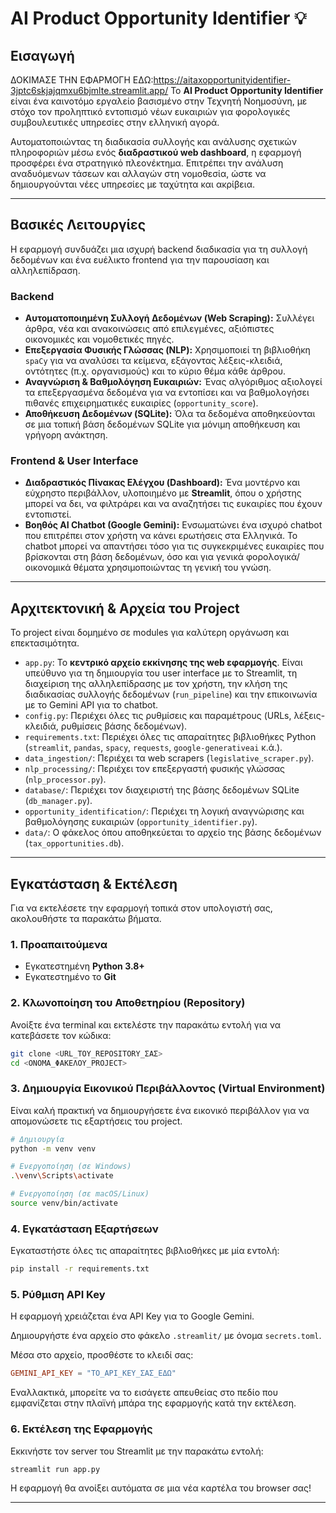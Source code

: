 # AI Product Opportunity Identifier 💡

## Εισαγωγή
ΔΟΚΙΜΑΣΕ ΤΗΝ ΕΦΑΡΜΟΓΗ ΕΔΩ:https://aitaxopportunityidentifier-3jptc6skjajqmxu6bjmlte.streamlit.app/
Το **AI Product Opportunity Identifier** είναι ένα καινοτόμο εργαλείο βασισμένο στην Τεχνητή Νοημοσύνη, με στόχο τον προληπτικό εντοπισμό νέων ευκαιριών για φορολογικές συμβουλευτικές υπηρεσίες στην ελληνική αγορά.

Αυτοματοποιώντας τη διαδικασία συλλογής και ανάλυσης σχετικών πληροφοριών μέσω ενός **διαδραστικού web dashboard**, η εφαρμογή προσφέρει ένα στρατηγικό πλεονέκτημα. Επιτρέπει την ανάλυση αναδυόμενων τάσεων και αλλαγών στη νομοθεσία, ώστε να δημιουργούνται νέες υπηρεσίες με ταχύτητα και ακρίβεια.

---

## Βασικές Λειτουργίες

Η εφαρμογή συνδυάζει μια ισχυρή backend διαδικασία για τη συλλογή δεδομένων και ένα ευέλικτο frontend για την παρουσίαση και αλληλεπίδραση.

### Backend

- **Αυτοματοποιημένη Συλλογή Δεδομένων (Web Scraping):** Συλλέγει άρθρα, νέα και ανακοινώσεις από επιλεγμένες, αξιόπιστες οικονομικές και νομοθετικές πηγές.
- **Επεξεργασία Φυσικής Γλώσσας (NLP):** Χρησιμοποιεί τη βιβλιοθήκη `spaCy` για να αναλύσει τα κείμενα, εξάγοντας λέξεις-κλειδιά, οντότητες (π.χ. οργανισμούς) και το κύριο θέμα κάθε άρθρου.
- **Αναγνώριση & Βαθμολόγηση Ευκαιριών:** Ένας αλγόριθμος αξιολογεί τα επεξεργασμένα δεδομένα για να εντοπίσει και να βαθμολογήσει πιθανές επιχειρηματικές ευκαιρίες (`opportunity_score`).
- **Αποθήκευση Δεδομένων (SQLite):** Όλα τα δεδομένα αποθηκεύονται σε μια τοπική βάση δεδομένων SQLite για μόνιμη αποθήκευση και γρήγορη ανάκτηση.

### Frontend & User Interface

- **Διαδραστικός Πίνακας Ελέγχου (Dashboard):** Ένα μοντέρνο και εύχρηστο περιβάλλον, υλοποιημένο με **Streamlit**, όπου ο χρήστης μπορεί να δει, να φιλτράρει και να αναζητήσει τις ευκαιρίες που έχουν εντοπιστεί.
- **Βοηθός AI Chatbot (Google Gemini):** Ενσωματώνει ένα ισχυρό chatbot που επιτρέπει στον χρήστη να κάνει ερωτήσεις στα Ελληνικά. Το chatbot μπορεί να απαντήσει τόσο για τις συγκεκριμένες ευκαιρίες που βρίσκονται στη βάση δεδομένων, όσο και για γενικά φορολογικά/οικονομικά θέματα χρησιμοποιώντας τη γενική του γνώση.

---

## Αρχιτεκτονική & Αρχεία του Project

Το project είναι δομημένο σε modules για καλύτερη οργάνωση και επεκτασιμότητα.

- `app.py`: Το **κεντρικό αρχείο εκκίνησης της web εφαρμογής**. Είναι υπεύθυνο για τη δημιουργία του user interface με το Streamlit, τη διαχείριση της αλληλεπίδρασης με τον χρήστη, την κλήση της διαδικασίας συλλογής δεδομένων (`run_pipeline`) και την επικοινωνία με το Gemini API για το chatbot.
- `config.py`: Περιέχει όλες τις ρυθμίσεις και παραμέτρους (URLs, λέξεις-κλειδιά, ρυθμίσεις βάσης δεδομένων).
- `requirements.txt`: Περιέχει όλες τις απαραίτητες βιβλιοθήκες Python (`streamlit`, `pandas`, `spacy`, `requests`, `google-generativeai` κ.ά.).
- `data_ingestion/`: Περιέχει τα web scrapers (`legislative_scraper.py`).
- `nlp_processing/`: Περιέχει τον επεξεργαστή φυσικής γλώσσας (`nlp_processor.py`).
- `database/`: Περιέχει τον διαχειριστή της βάσης δεδομένων SQLite (`db_manager.py`).
- `opportunity_identification/`: Περιέχει τη λογική αναγνώρισης και βαθμολόγησης ευκαιριών (`opportunity_identifier.py`).
- `data/`: Ο φάκελος όπου αποθηκεύεται το αρχείο της βάσης δεδομένων (`tax_opportunities.db`).

---

## Εγκατάσταση & Εκτέλεση

Για να εκτελέσετε την εφαρμογή τοπικά στον υπολογιστή σας, ακολουθήστε τα παρακάτω βήματα.

### 1. Προαπαιτούμενα

- Εγκατεστημένη **Python 3.8+**
- Εγκατεστημένο το **Git**

### 2. Κλωνοποίηση του Αποθετηρίου (Repository)

Ανοίξτε ένα terminal και εκτελέστε την παρακάτω εντολή για να κατεβάσετε τον κώδικα:

```bash
git clone <URL_ΤΟΥ_REPOSITORY_ΣΑΣ>
cd <ΟΝΟΜΑ_ΦΑΚΕΛΟΥ_PROJECT>
```

### 3. Δημιουργία Εικονικού Περιβάλλοντος (Virtual Environment)

Είναι καλή πρακτική να δημιουργήσετε ένα εικονικό περιβάλλον για να απομονώσετε τις εξαρτήσεις του project.

```bash
# Δημιουργία
python -m venv venv

# Ενεργοποίηση (σε Windows)
.\venv\Scripts\activate

# Ενεργοποίηση (σε macOS/Linux)
source venv/bin/activate
```

### 4. Εγκατάσταση Εξαρτήσεων

Εγκαταστήστε όλες τις απαραίτητες βιβλιοθήκες με μία εντολή:

```bash
pip install -r requirements.txt
```

### 5. Ρύθμιση API Key

Η εφαρμογή χρειάζεται ένα API Key για το Google Gemini.

Δημιουργήστε ένα αρχείο στο φάκελο `.streamlit/` με όνομα `secrets.toml`.

Μέσα στο αρχείο, προσθέστε το κλειδί σας:

```toml
GEMINI_API_KEY = "ΤΟ_API_KEY_ΣΑΣ_ΕΔΩ"
```

Εναλλακτικά, μπορείτε να το εισάγετε απευθείας στο πεδίο που εμφανίζεται στην πλαϊνή μπάρα της εφαρμογής κατά την εκτέλεση.

### 6. Εκτέλεση της Εφαρμογής

Εκκινήστε τον server του Streamlit με την παρακάτω εντολή:

```bash
streamlit run app.py
```

Η εφαρμογή θα ανοίξει αυτόματα σε μια νέα καρτέλα του browser σας!

---
